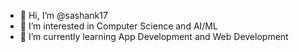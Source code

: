 - 👋 Hi, I’m @sashank17
- 👀 I’m interested in Computer Science and AI/ML
- 🌱 I’m currently learning App Development and Web Development

<!---
sashank17/sashank17 is a ✨ special ✨ repository because its `README.md` (this file) appears on your GitHub profile.
You can click the Preview link to take a look at your changes.
--->
